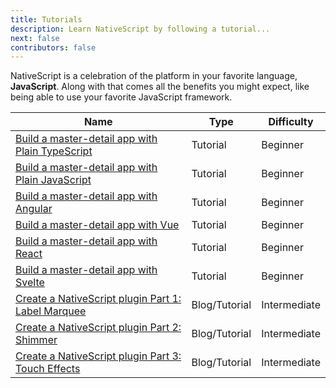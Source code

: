 ```yaml
---
title: Tutorials
description: Learn NativeScript by following a tutorial...
next: false
contributors: false
---
```


NativeScript is a celebration of the platform in your favorite language, **JavaScript**. Along with that comes all the benefits you might expect, like being able to use your favorite JavaScript framework.

| Name                                                                                                                          | Type          | Difficulty   |
| ----------------------------------------------------------------------------------------------------------------------------- | ------------- | ------------ |
| [Build a master-detail app with Plain TypeScript](./build-a-master-detail-app-with-plain-typescript.md)                       | Tutorial      | Beginner     |
| [Build a master-detail app with Plain JavaScript](./build-a-master-detail-app-with-plain-javascript.md)                       | Tutorial      | Beginner     |
| [Build a master-detail app with Angular](./build-a-master-detail-app-with-angular.md)                                         | Tutorial      | Beginner     |
| [Build a master-detail app with Vue](./build-a-master-detail-app-with-vue.md)                                                 | Tutorial      | Beginner     |
| [Build a master-detail app with React](./build-a-master-detail-app-with-react.md)                                             | Tutorial      | Beginner     |
| [Build a master-detail app with Svelte](./build-a-master-detail-app-with-svelte.md)                                           | Tutorial      | Beginner     |
| [Create a NativeScript plugin Part 1: Label Marquee](https://blog.nativescript.org/create-a-custom-view-plugin-marquee-label) | Blog/Tutorial | Intermediate |
| [Create a NativeScript plugin Part 2: Shimmer](https://blog.nativescript.org/create-a-custom-view-plugin-shimmer)             | Blog/Tutorial | Intermediate |
| [Create a NativeScript plugin Part 3: Touch Effects](https://blog.nativescript.org/create-a-custom-view-plugin-touch-effects) | Blog/Tutorial | Intermediate |
